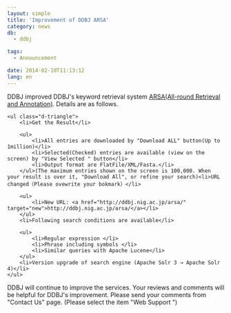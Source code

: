 ```yaml
---
layout: simple
title: 'Improvement of DDBJ ARSA'
category: news
db:
  - ddbj

tags:
  - Announcement

date: 2014-02-10T11:13:12
lang: en
---
```


<p>DDBJ improved DDBJ's keyword retrieval system <a href="http://ddbj.nig.ac.jp/arsa/" target="new">ARSA(All-round Retrieval and Annotation)</a>. Details are as follows.</p>

<dl>

    <ul class="d-triangle">
        <li>Get the Result</li>

        <ul>
            <li>All entries are downloaded by "Download ALL" button(Up to 1million)</li>
            <li>Selected(Checked) entries are available (view on the screen) by "View Selected " button</li>
            <li>Output format are FlatFile/XML/Fasta.</li>
        </ul>(The maximum entries shown on the screen is 100,000. When your result is over it, "Download All", or refine your search)<li>URL changed（Please ovewrite your bokmark）</li>

        <ul>
            <li>New URL: <a href="http://ddbj.nig.ac.jp/arsa/" target="new">http://ddbj.nig.ac.jp/arsa/</a></li>
        </ul>
        <li>Following search conditions are available</li>

        <ul>
            <li>Regular expression </li>
            <li>Phrase including symbols </li>
            <li>Similar queries with Apache Lucene</li>
        </ul>
        <li>Version upgrade of search engine (Apache Solr 3 → Apache Solr 4)</li>
    </ul>
</dl>DDBJ will continue to improve the services. Your reviews and comments will be helpful for DDBJ's improvement. Please send your comments from "Contact Us" page. (Please select the item "Web Support ")
